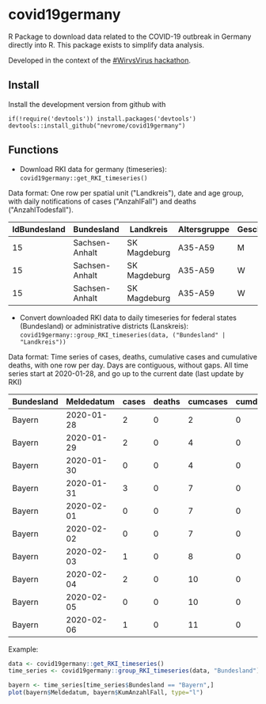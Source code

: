 # covid19germany

R Package to download data related to the COVID-19 outbreak in Germany directly into R. This package exists to simplify data analysis.

Developed in the context of the [#WirvsVirus hackathon](https://www.bundesregierung.de/breg-de/themen/coronavirus/wir-vs-virus-1731968).

## Install 

Install the development version from github with

```
if(!require('devtools')) install.packages('devtools')
devtools::install_github("nevrome/covid19germany")
```
## Functions

- Download RKI data for germany (timeseries): `covid19germany::get_RKI_timeseries()`

Data format: One row per spatial unit ("Landkreis"), date and age group, with daily notifications of cases ("AnzahlFall") and deaths ("AnzahlTodesfall").

|IdBundesland|Bundesland|Landkreis|Altersgruppe|Geschlecht|AnzahlFall|AnzahlTodesfall|ObjectId|Meldedatum|IdLandkreis|
|--|--------------|------------|-------|-|-|-|------|----------|-----|
|15|Sachsen-Anhalt|SK Magdeburg|A35-A59|M|2|0|154936|2020-03-18|15003|
|15|Sachsen-Anhalt|SK Magdeburg|A35-A59|W|1|0|154937|2020-03-12|15003|
|15|Sachsen-Anhalt|SK Magdeburg|A35-A59|W|1|0|154938|2020-03-17|15003|

- Convert downloaded RKI data to daily timeseries for federal states (Bundesland) or administrative districts (Lanskreis): `covid19germany::group_RKI_timeseries(data, ("Bundesland" | "Landkreis"))`

Data format: Time series of cases, deaths, cumulative cases and cumulative deaths, with one row per day. Days are contiguous, without gaps. All time series start at 2020-01-28, and go up to the current date (last update by RKI)

|Bundesland|Meldedatum|cases|deaths|cumcases|cumdeaths|
|------|----------|-|-|-|-|
|Bayern|2020-01-28|2|0|2|0|
|Bayern|2020-01-29|2|0|4|0|
|Bayern|2020-01-30|0|0|4|0|
|Bayern|2020-01-31|3|0|7|0|
|Bayern|2020-02-01|0|0|7|0|
|Bayern|2020-02-02|0|0|7|0|
|Bayern|2020-02-03|1|0|8|0|
|Bayern|2020-02-04|2|0|10|0|
|Bayern|2020-02-05|0|0|10|0|
|Bayern|2020-02-06|1|0|11|0|

Example:

```r
data <- covid19germany::get_RKI_timeseries()
time_series <- covid19germany::group_RKI_timeseries(data, "Bundesland")

bayern <- time_series[time_series$Bundesland == "Bayern",]
plot(bayern$Meldedatum, bayern$KumAnzahlFall, type="l")
```
